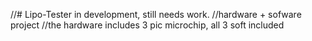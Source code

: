 //# Lipo-Tester in development, still needs work.
//hardware + sofware project
//the hardware includes 3 pic microchip, all 3 soft included 
